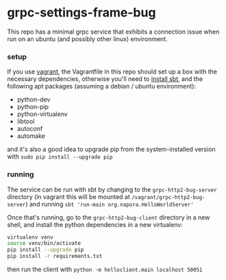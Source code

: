 # grpc-settings-frame-bug


This repo has a minimal grpc service that exhibits a connection issue when run on an ubuntu (and possibly other linux) environment.

### setup
If you use [vagrant](https://vagrantup.com), the Vagrantfile in this repo should set up a box with the necessary dependencies,
otherwise you'll need to [install sbt](http://www.scala-sbt.org/0.13/docs/Setup.html), and the following apt packages
(assuming a debian / ubuntu environment):

- python-dev
- python-pip
- python-virtualenv
- libtool
- autoconf
- automake

and it's also a good idea to upgrade pip from the system-installed version with `sudo pip install --upgrade pip`


### running
The service can be run with sbt by changing to the `grpc-http2-bug-server` directory (in vagrant this will be mounted at `/vagrant/grpc-http2-bug-server`)
and running `sbt 'run-main org.napora.HelloWorldServer'`

Once that's running, go to the `grpc-http2-bug-client` directory in a new shell, and install the python dependencies in a new virtualenv:

```bash
virtualenv venv
source venv/bin/activate
pip install --upgrade pip
pip install -r requirements.txt
```

then run the client with `python -m helloclient.main localhost 50051`

